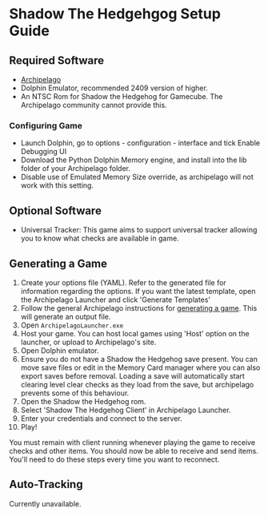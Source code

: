 # Shadow The Hedgehgog Setup Guide

## Required Software

- [Archipelago](https://github.com/ArchipelagoMW/Archipelago/releases)
- Dolphin Emulator, recommended 2409 version of higher.
- An NTSC Rom for Shadow the Hedgehog for Gamecube. The Archipelago community cannot provide this.


### Configuring Game

- Launch Dolphin, go to options - configuration - interface and tick Enable Debugging UI
- Download the Python Dolphin Memory engine, and install into the lib folder of your Archipelago folder. 
- Disable use of Emulated Memory Size override, as archipelago will not work with this setting.

## Optional Software
- Universal Tracker: This game aims to support universal tracker allowing you to know what checks are available in game.

## Generating a Game
1. Create your options file (YAML). Refer to the generated file for information regarding the options. 
	If you want the latest template, open the Archipelago Launcher and click 'Generate Templates'
2. Follow the general Archipelago instructions for [generating a game](../../Archipelago/setup/en#generating-a-game).
   This will generate an output file.
3. Open `ArchipelagoLauncher.exe`
4. Host your game. You can host local games using 'Host' option on the launcher, or upload to Archipelago's site.
5. Open Dolphin emulator.
6. Ensure you do not have a Shadow the Hedgehog save present.
	You can move save files or edit in the Memory Card manager where you can also export saves before removal.
	Loading a save will automatically start clearing level clear checks as they load from the save, but archipelago prevents some of this behaviour.
7. Open the Shadow the Hedgehog rom.
8. Select 'Shadow The Hedgehog Client' in Archipelago Launcher.
9. Enter your credentials and connect to the server.
10. Play!

You must remain with client running whenever playing the game to receive checks and other items.
You should now be able to receive and send items. You'll need to do these steps every time you want to reconnect.

## Auto-Tracking

Currently unavailable.